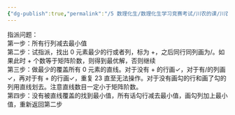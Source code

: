 ```yaml
---
{"dg-publish":true,"permalink":"/5 数理化生/数理化生学习竞赛考试/川农的课/川农运筹学/第六章 整数规划/","title":"第六章 整数规划"}
---
```



指派问题：  
第一步：所有行列减去最小值  
第二步：试指派，找出 0 元素最少的行或者列，标为 +，之后同行同列画为/。如果此时 + 个数等于矩阵阶数，则得到最优解，否则继续  
第三步：做最少的覆盖所有 0 元素的直线。对于没有 + 的行画✓，对于有/的列画✓，再对于有 + 的行画✓，重复 23 直至无法操作。对于没有画勾的行和画了勾的列用直线划去。注意直线数目一定小于矩阵阶数。  
第四步：没有被直线覆盖的找到最小值，所有话勾行减去最小值，画勾列加上最小值，重新返回第二步